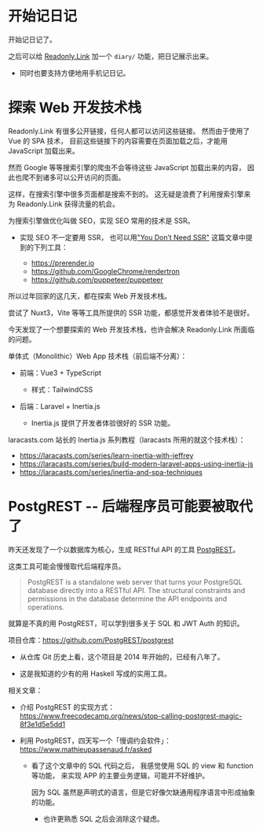 # 开始记日记

开始记日记了。

之后可以给 [Readonly.Link](https://readonly.link/) 加一个 `diary/` 功能，把日记展示出来。

- 同时也要支持方便地用手机记日记。

# 探索 Web 开发技术栈

Readonly.Link 有很多公开链接，任何人都可以访问这些链接。
然而由于使用了 Vue 的 SPA 技术，
目前这些链接下的内容需要在页面加载之后，才能用 JavaScript 加载出来。

然而 Google 等等搜索引擎的爬虫不会等待这些 JavaScript 加载出来的内容，
因此也爬不到诸多可以公开访问的页面。

这样，在搜索引擎中很多页面都是搜索不到的。
这无疑是浪费了利用搜索引擎来为 Readonly.Link 获得流量的机会。

为搜索引擎做优化叫做 SEO，实现 SEO 常用的技术是 SSR。

- 实现 SEO 不一定要用 SSR，
  也可以用["You Don’t Need SSR"](https://matthieujabbour.medium.com/you-dont-need-ssr-6c138fa74c58)
  这篇文章中提到的下列工具：

  - <https://prerender.io>
  - <https://github.com/GoogleChrome/rendertron>
  - <https://github.com/puppeteer/puppeteer>

所以过年回家的这几天，都在探索 Web 开发技术栈。

尝试了 Nuxt3，Vite 等等工具所提供的 SSR 功能，都感觉开发者体验不是很好。

今天发现了一个想要探索的 Web 开发技术栈，也许会解决 Readonly.Link 所面临的问题。

单体式（Monolithic）Web App 技术栈（前后端不分离）：

- 前端：Vue3 + TypeScript

  - 样式：TailwindCSS

- 后端：Laravel + Inertia.js

  - Inertia.js 提供了开发者体验很好的 SSR 功能。

laracasts.com 站长的 Inertia.js 系列教程（laracasts 所用的就这个技术栈）：

- <https://laracasts.com/series/learn-inertia-with-jeffrey>
- <https://laracasts.com/series/build-modern-laravel-apps-using-inertia-js>
- <https://laracasts.com/series/inertia-and-spa-techniques>

# PostgREST -- 后端程序员可能要被取代了

昨天还发现了一个以数据库为核心，生成 RESTful API 的工具 [PostgREST](https://postgrest.org/en/stable/index.html)。

这类工具可能会慢慢取代后端程序员。

> PostgREST is a standalone web server that turns your PostgreSQL
> database directly into a RESTful API. The structural constraints and
> permissions in the database determine the API endpoints and
> operations.

就算是不真的用 PostgREST，可以学到很多关于 SQL 和 JWT Auth 的知识。

项目仓库：<https://github.com/PostgREST/postgrest>

- 从仓库 Git 历史上看，这个项目是 2014 年开始的，已经有八年了。

- 这是我知道的少有的用 Haskell 写成的实用工具。

相关文章：

- 介绍 PostgREST 的实现方式：<https://www.freecodecamp.org/news/stop-calling-postgrest-magic-8f3e1d5e5dd1>

- 利用 PostgREST，四天写一个「慢调约会软件」：<https://www.mathieupassenaud.fr/asked>

  - 看了这个文章中的 SQL 代码之后，
    我感觉使用 SQL 的 view 和 function 等功能，
    来实现 APP 的主要业务逻辑，可能并不好维护。

    因为 SQL 虽然是声明式的语言，但是它好像欠缺通用程序语言中形成抽象的功能。

    - 也许更熟悉 SQL 之后会消除这个疑虑。
